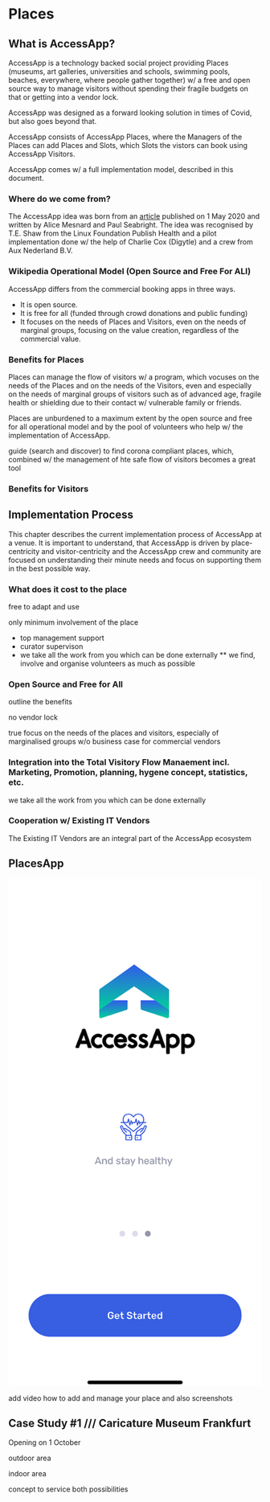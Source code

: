 # Places

## What is AccessApp?

AccessApp is a technology backed social project providing Places (museums, art galleries, universities and schools, swimming pools, beaches, everywhere, where people gather together) w/ a free and open source way to manage visitors without spending their fragile budgets on that or getting into a vendor lock.

AccessApp was designed as a forward looking solution in times of Covid, but also goes beyond that.

AccessApp consists of AccessApp Places, where the Managers of the Places can add Places and Slots, which Slots the vistors can book using AccessApp Visitors.

AccessApp comes w/ a full implementation model, described in this document.

### Where do we come from?

The AccessApp idea was born from an [article](https://voxeu.org/article/easing-lockdown-digital-applications-can-help) published on 1 May 2020 and written by Alice Mesnard and Paul Seabright. The idea was recognised by T.E. Shaw from the Linux Foundation Publish Health and a pilot implementation done w/ the help of Charlie Cox (Digytle) and a crew from Aux Nederland B.V.

### Wikipedia Operational Model (Open Source and Free For ALl)

AccessApp differs from the commercial booking apps in three ways.

* It is open source.
* It is free for all (funded through crowd donations and public funding)
* It focuses on the needs of Places and Visitors, even on the needs of marginal groups, focusing on the value creation, regardless of the commercial value.

### Benefits for Places

Places can manage the flow of visitors w/ a program, which vocuses on the needs of the Places and on the needs of the Visitors, even and especially on the needs of marginal groups of visitors such as of advanced age, fragile health or shielding due to their contact w/ vulnerable family or friends.

Places are unburdened to a maximum extent by the open source and free for all operational model and by the pool of volunteers who help w/ the implementation of AccessApp.

guide (search and discover) to find corona compliant places, which, combined w/ the management of hte safe flow of visitors becomes a great tool

### Benefits for Visitors

## Implementation Process

This chapter describes the current implementation process of AccessApp at a venue. It is important to understand, that AccessApp is driven by place-centricity and visitor-centricity and the AccessApp crew and community are focused on understanding their minute needs and focus on supporting them in the best possible way.

### What does it cost to the place

free to adapt and use

only minimum involvement of the place

* top management support
* curator supervison
* we take all the work from you which can be done externally
** we find, involve and organise volunteers as much as possible

### Open Source and Free for All

outline the benefits

no vendor lock

true focus on the needs of the places and visitors, especially of marginalised groups w/o business case for commercial vendors

### Integration into the Total Visitory Flow Manaement incl. Marketing, Promotion, planning, hygene concept, statistics, etc.

we take all the work from you which can be done externally 

### Cooperation w/ Existing IT Vendors

The Existing IT Vendors are an integral part of the AccessApp ecosystem

## PlacesApp

![Splash screen](images/F0C205DF-43A2-4897-9A39-93D3DC813FF0.png)

add video how to add and manage your place and also screenshots

## Case Study #1 /// Caricature Museum Frankfurt

Opening on 1 October

outdoor area

indoor area

concept to service both possibilities
